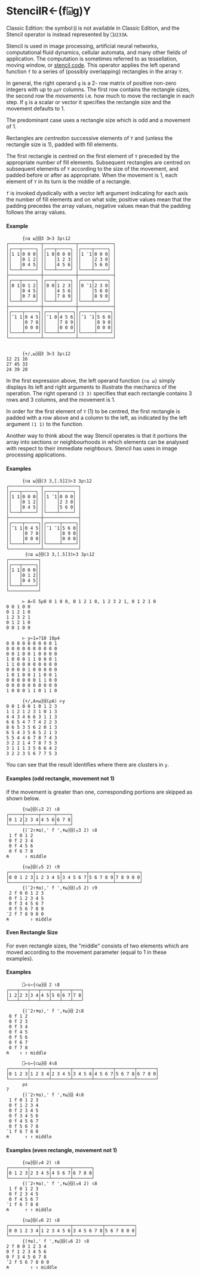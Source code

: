 




<h1 class="heading"><span class="name">Stencil</span><span class="command">R←(f⌺g)Y</span></h1>

Classic Edition:  the symbol `⌺` is not available in Classic Edition, and the Stencil operator is instead represented by `⎕U233A`.


Stencil is used in image processing, artificial neural networks, computational fluid dynamics, cellular automata, and many other fields of application. The computation is sometimes referred to as tessellation, moving window, or [stencil code](https://en.wikipedia.org/wiki/Stencil_code). This operator applies the left operand function `f` to a series of (possibly overlapping) rectangles in the array `Y`.



In general, the right operand `g` is a 2- row matrix of positive non-zero integers with up to `⍴⍴Y` columns. The first row contains the rectangle sizes, the second row the *movements* i.e. how much to move the rectangle in each step. If `g` is a scalar or vector it specifies the rectangle size and the movement defaults to 1.


The predominant case uses a rectangle size which is odd and a movement of 1.


Rectangles are *centred*on successive elements of `Y` and (unless the rectangle size is 1), padded with fill elements.


The first rectangle is centred on the first element of `Y` preceded by the appropriate number of fill elements. Subsequent rectangles are centred on subsequent elements of `Y` according to the size of the movement, and padded before or after as appropriate. When the movement is 1, each element of `Y` in its turn is the middle of a rectangle.


`f` is invoked dyadically with a vector left argument indicating for each axis the number of fill elements and on what side; positive values mean that the padding precedes the array values,
negative values mean that the padding follows the array values.

#### Example
```apl
      {⊂⍺ ⍵}⌺3 3⊢3 3⍴⍳12
┌────────────┬────────────┬─────────────┐
│┌───┬─────┐ │┌───┬─────┐ │┌────┬─────┐ │
││1 1│0 0 0│ ││1 0│0 0 0│ ││1 ¯1│0 0 0│ │
││   │0 1 2│ ││   │1 2 3│ ││    │2 3 0│ │
││   │0 4 5│ ││   │4 5 6│ ││    │5 6 0│ │
│└───┴─────┘ │└───┴─────┘ │└────┴─────┘ │
├────────────┼────────────┼─────────────┤
│┌───┬─────┐ │┌───┬─────┐ │┌────┬─────┐ │
││0 1│0 1 2│ ││0 0│1 2 3│ ││0 ¯1│2 3 0│ │
││   │0 4 5│ ││   │4 5 6│ ││    │5 6 0│ │
││   │0 7 8│ ││   │7 8 9│ ││    │8 9 0│ │
│└───┴─────┘ │└───┴─────┘ │└────┴─────┘ │
├────────────┼────────────┼─────────────┤
│┌────┬─────┐│┌────┬─────┐│┌─────┬─────┐│
││¯1 1│0 4 5│││¯1 0│4 5 6│││¯1 ¯1│5 6 0││
││    │0 7 8│││    │7 8 9│││     │8 9 0││
││    │0 0 0│││    │0 0 0│││     │0 0 0││
│└────┴─────┘│└────┴─────┘│└─────┴─────┘│
└────────────┴────────────┴─────────────┘

```
```apl
      
      {+/,⍵}⌺3 3⊢3 3⍴⍳12
12 21 16
27 45 33
24 39 28

```


In the first expression above, the left operand function `{⊂⍺ ⍵}` simply displays its left and right arguments to illustrate the mechanics of the operation. The right operand `(3 3)` specifies that each rectangle contains 3 rows and 3 columns, and the movement is 1.


In order for the first element of `Y` (1) to be centred, the first rectangle is padded with a row above and a column to the left, as indicated by the left argument `(1 1)` to the function.


Another way to think about the way Stencil operates is that it portions the array into sections or neighbourhoods in which elements can be analysed with respect to their immediate neighbours. Stencil  has uses in image processing applications.

#### Examples
```apl
      {⊂⍺ ⍵}⌺(3 3,[.5]2)⊢3 3⍴⍳12
┌────────────┬─────────────┐
│┌───┬─────┐ │┌────┬─────┐ │
││1 1│0 0 0│ ││1 ¯1│0 0 0│ │
││   │0 1 2│ ││    │2 3 0│ │
││   │0 4 5│ ││    │5 6 0│ │
│└───┴─────┘ │└────┴─────┘ │
├────────────┼─────────────┤
│┌────┬─────┐│┌─────┬─────┐│
││¯1 1│0 4 5│││¯1 ¯1│5 6 0││
││    │0 7 8│││     │8 9 0││
││    │0 0 0│││     │0 0 0││
│└────┴─────┘│└─────┴─────┘│
└────────────┴─────────────┘
       {⊂⍺ ⍵}⌺(3 3,[.5]3)⊢3 3⍴⍳12
┌───────────┐
│┌───┬─────┐│
││1 1│0 0 0││
││   │0 1 2││
││   │0 4 5││
│└───┴─────┘│
└───────────┘

```
```apl
      ⊢ A←5 5⍴0 0 1 0 0, 0 1 2 1 0, 1 2 3 2 1, 0 1 2 1 0
0 0 1 0 0
0 1 2 1 0
1 2 3 2 1
0 1 2 1 0
0 0 1 0 0

```
```apl
      ⊢ y←1=?10 10⍴4
0 0 0 0 0 0 0 0 0 1
0 0 0 0 0 0 0 0 0 0
0 0 1 0 0 1 0 0 0 0
1 0 0 0 1 1 0 0 0 1
1 1 0 0 0 0 0 0 0 0
0 0 0 0 1 0 0 0 0 0
1 0 1 0 0 1 1 0 0 1
0 0 0 0 0 0 1 1 0 0
0 0 0 0 0 0 0 0 0 0
1 0 0 0 1 1 0 1 1 0

```
```apl
      {+/,A×⍵}⌺(⍴A) ⊢y
0 0 1 0 0 1 0 1 2 3
1 1 2 1 2 3 1 0 1 3
4 4 3 4 6 6 3 1 1 3
6 6 5 4 7 7 4 2 2 3
8 6 5 3 5 6 2 0 1 3
6 5 4 3 5 6 5 2 1 3
5 5 4 4 6 7 8 7 4 3
3 2 2 1 4 7 8 7 5 3
3 1 1 1 3 5 6 6 4 2
3 2 2 3 5 6 7 7 5 3

```


You can see that the result identifies where there are clusters in `y`.

#### Examples (odd rectangle, movement not 1)


If the movement is greater than one, corresponding portions are skipped as shown below.
```apl
      {⊂⍵}⌺(⍪3 2) ⍳8
┌─────┬─────┬─────┬─────┐
│0 1 2│2 3 4│4 5 6│6 7 8│
└─────┴─────┴─────┴─────┘
      {(¯2↑⍕⍺),' f ',⍕⍵}⌺(⍪3 2) ⍳8
 1 f 0 1 2
 0 f 2 3 4
 0 f 4 5 6
 0 f 6 7 8
⍝      ↑ middle

```
```apl
      {⊂⍵}⌺(⍪5 2) ⍳9
┌─────────┬─────────┬─────────┬─────────┬─────────┐
│0 0 1 2 3│1 2 3 4 5│3 4 5 6 7│5 6 7 8 9│7 8 9 0 0│
└─────────┴─────────┴─────────┴─────────┴─────────┘
      {(¯2↑⍕⍺),' f ',⍕⍵}⌺(⍪5 2) ⍳9
 2 f 0 0 1 2 3
 0 f 1 2 3 4 5
 0 f 3 4 5 6 7
 0 f 5 6 7 8 9
¯2 f 7 8 9 0 0
⍝        ↑ middle

```

#### Even Rectangle Size


For even rectangle sizes, the "middle" consists of two elements which are moved according to the movement parameter (equal to 1 in these examples).

#### Examples
```apl
      ⎕←s←{⊂⍵}⌺ 2 ⍳8
┌───┬───┬───┬───┬───┬───┬───┐
│1 2│2 3│3 4│4 5│5 6│6 7│7 8│
└───┴───┴───┴───┴───┴───┴───┘
```
```apl
      {(¯2↑⍕⍺),' f ',⍕⍵}⌺ 2⍳8
 0 f 1 2
 0 f 2 3
 0 f 3 4
 0 f 4 5
 0 f 5 6
 0 f 6 7
 0 f 7 8
⍝    ↑ ↑ middle
```
```apl
      ⎕←s←{⊂⍵}⌺ 4⍳8
┌───────┬───────┬───────┬───────┬───────┬───────┬───────┐
│0 1 2 3│1 2 3 4│2 3 4 5│3 4 5 6│4 5 6 7│5 6 7 8│6 7 8 0│
└───────┴───────┴───────┴───────┴───────┴───────┴───────┘
      ⍴s
7
      {(¯2↑⍕⍺),' f ',⍕⍵}⌺ 4⍳8
 1 f 0 1 2 3
 0 f 1 2 3 4
 0 f 2 3 4 5
 0 f 3 4 5 6
 0 f 4 5 6 7
 0 f 5 6 7 8
¯1 f 6 7 8 0
⍝      ↑ ↑ middle

```

#### Examples (even rectangle, movement not 1)
```apl
      {⊂⍵}⌺(⍪4 2) ⍳8
┌───────┬───────┬───────┬───────┐
│0 1 2 3│2 3 4 5│4 5 6 7│6 7 8 0│
└───────┴───────┴───────┴───────┘
      {(¯2↑⍕⍺),' f ',⍕⍵}⌺(⍪4 2) ⍳8
 1 f 0 1 2 3
 0 f 2 3 4 5
 0 f 4 5 6 7
¯1 f 6 7 8 0
⍝      ↑ ↑ middle

```
```apl
      {⊂⍵}⌺(⍪6 2) ⍳8
┌───────────┬───────────┬───────────┬───────────┐
│0 0 1 2 3 4│1 2 3 4 5 6│3 4 5 6 7 8│5 6 7 8 0 0│
└───────────┴───────────┴───────────┴───────────┘
      {(⍕⍺),' f ',⍕⍵}⌺(⍪6 2) ⍳8
2 f 0 0 1 2 3 4 
0 f 1 2 3 4 5 6 
0 f 3 4 5 6 7 8 
¯2 f 5 6 7 8 0 0
⍝        ↑ ↑ middle

```


